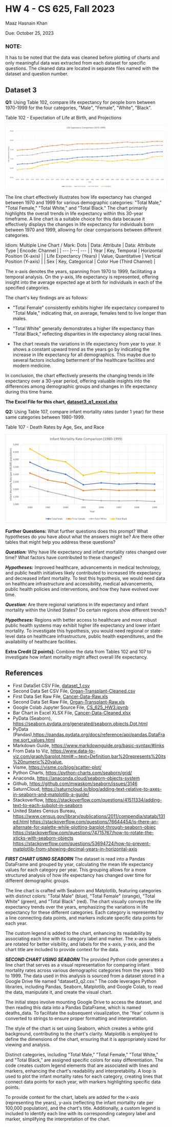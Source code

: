 # HW 4 - CS 625, Fall 2023

Maaz Hasnain Khan 

Due: October 25, 2023

### NOTE:
It has to be noted that the data was cleaned before plotting of charts and only meaningful data was extracted from each dataset for specific questions. The cleaned data are located in separate files named with the dataset and question number.

## Dataset 3

**Q1:** Using Table 102, compare life expectancy for people born between 1970-1999 for the four categories, "Male", "Female", "White", "Black".

Table 102 - Expectation of Life at Birth, and Projections

![Multiple Line Chart Dataset 3 Question 1](dataset3_q1_excel.png)

The line chart effectively illustrates how life expectancy has changed between 1970 and 1999 for various demographic categories: "Total Male," "Total Female," "Total White," and "Total Black." The chart primarily highlights the overall trends in life expectancy within this 30-year timeframe. A line chart is a suitable choice for this data because it effectively displays the changes in life expectancy for individuals born between 1970 and 1999, allowing for clear comparisons between different categories.

Idiom: Multiple Line Chart / Mark: Dots
| Data: Attribute | Data: Attribute Type  | Encode: Channel | 
| --- |---| --- |
| Year | Key, Temporal | Horizontal Position (X-axis) |
| Life Expectancy (Years) | Value, Quantitative | Vertical Position (Y-axis) |
| Sex | Key, Categorical | Color Hue (Third Channel) |

The x-axis denotes the years, spanning from 1970 to 1999, facilitating a temporal analysis. On the y-axis, life expectancy is represented, offering insight into the average expected age at birth for individuals in each of the specified categories.

The chart's key findings are as follows:

- "Total Female" consistently exhibits higher life expectancy compared to "Total Male," indicating that, on average, females tend to live longer than males.

- "Total White" generally demonstrates a higher life expectancy than "Total Black," reflecting disparities in life expectancy along racial lines.

- The chart reveals the variations in life expectancy from year to year. It shows a constant upward trend as the years go by indicating the increase in life expectancy for all demographics. This maybe due to several factors including betterment of the healthcare facilities and modern medicine.

In conclusion, the chart effectively presents the changing trends in life expectancy over a 30-year period, offering valuable insights into the differences among demographic groups and changes in life expectancy during this time frame.

**The Excel File for this chart, [dataset3_q1_excel.xlsx](dataset3_q1_excel.xlsx)**

**Q2:** Using Table 107, compare infant mortality rates (under 1 year) for these same categories between 1980-1999.

Table 107 - Death Rates by Age, Sex, and Race

![Multiple Line Chart Dataset 3 Question 2](dataset3_q2_excel.png)

**Further Questions:** What further questions does this prompt?  What hypotheses do you have about what the answers might be?  Are there other tables that might help you address these questions?

***Question:*** Why have life expectancy and infant mortality rates changed over time? What factors have contributed to these changes?

***Hypotheses:*** Improved healthcare, advancements in medical technology, and public health initiatives likely contributed to increased life expectancy and decreased infant mortality. To test this hypothesis, we would need data on healthcare infrastructure and accessibility, medical advancements, public health policies and interventions, and how they have evolved over time.

***Question:*** Are there regional variations in life expectancy and infant mortality within the United States? Do certain regions show different trends?

***Hypotheses:*** Regions with better access to healthcare and more robust public health systems may exhibit higher life expectancy and lower infant mortality. To investigate  this hypothesis, you would need regional or state-level data on healthcare infrastructure, public health expenditures, and the availability of healthcare facilities.

**Extra Credit [2 points]:** Combine the data from Tables 102 and 107 to investigate how infant mortality might affect overall life expectancy.




## References

* First DataSet CSV File, [dataset_1.csv](dataset_1.csv)
* Second Data Set CSV File, [Organ-Transplant-Cleaned.csv](Organ-Transplant-Cleaned.csv)
* First Data Set Raw File, [Cancer-Data-Raw.xls](Cancer-Data-Raw.xls)
* Second Data Set Raw File, [Organ-Transplant-Raw.xls](Organ-Transplant-Data-Raw.xls)
* Google Colab Jupyter Source File, [CS_625_HW3.ipynb](CS_625_HW3.ipynb)
* Bar Chart in Excel XLSX File, [Cancer-Data-Cleaned.xlsx](Cancer-Data-Cleaned.xlsx)
* PyData (Seaborn), <https://seaborn.pydata.org/generated/seaborn.objects.Dot.html>
* PyData (Pandas),<https://pandas.pydata.org/docs/reference/api/pandas.DataFrame.sort_values.html>
* Markdown Guide, <https://www.markdownguide.org/basic-syntax/#links>
* From Data to Viz, <https://www.data-to-viz.com/graph/barplot.html#:~:text=Definition,bar%20represents%20its%20numeric%20value.>
* Visme, <https://visme.co/blog/scatter-plot/>
* Python Charts, <https://python-charts.com/seaborn/grid/>
* Anaconda, <https://anaconda.cloud/seaborn-objects-system>
* Github, <https://github.com/mwaskom/seaborn/issues/3146>
* SaturnCloud, <https://saturncloud.io/blog/adding-text-relative-to-axes-in-seaborn-and-matplotlib-a-guide/>
* Stackoverflow, <https://stackoverflow.com/questions/41511334/adding-text-to-each-subplot-in-seaborn>
* United States Census Bureau, <https://www.census.gov/library/publications/2011/compendia/statab/131ed.html>
https://stackoverflow.com/questions/76644454/is-there-an-alternate-for-palette-while-plotting-barplot-through-seaborn-objec
https://stackoverflow.com/questions/74715767/how-to-rotate-the-xticks-with-seaborn-objects
https://stackoverflow.com/questions/53694724/how-to-prevent-matplotlib-from-showing-decimal-years-in-horizontal-axis








***FIRST CHART USING SEABORN***
The dataset is read into a Pandas DataFrame and grouped by year, calculating the mean life expectancy values for each category per year. This grouping allows for a more structured analysis of how life expectancy has changed over time for different demographic groups.

The line chart is crafted with Seaborn and Matplotlib, featuring categories with distinct colors: "Total Male" (blue), "Total Female" (orange), "Total White" (green), and "Total Black" (red). The chart visually conveys the life expectancy trends over the years, emphasizing the variations in life expectancy for these different categories. Each category is represented by a line connecting data points, and markers indicate specific data points for each year.

The custom legend is added to the chart, enhancing its readability by associating each line with its category label and marker. The x-axis labels are rotated for better visibility, and labels for the x-axis, y-axis, and the chart title are included to provide context for the data.



***SECOND CHART USING SEABORN***
The provided Python code generates a line chart that serves as a visual representation for comparing infant mortality rates across various demographic categories from the years 1980 to 1999. The data used in this analysis is sourced from a dataset stored in a Google Drive file named "dataset3_q2.csv." The code leverages Python libraries, including Pandas, Seaborn, Matplotlib, and Google Colab, to read the data, manipulate it, and create the visual chart.

The initial steps involve mounting Google Drive to access the dataset, and then reading this data into a Pandas DataFrame, which is named deaths_data. To facilitate the subsequent visualization, the 'Year' column is converted to strings to ensure proper formatting and interpretation.

The style of the chart is set using Seaborn, which creates a white grid background, contributing to the chart's clarity. Matplotlib is employed to define the dimensions of the chart, ensuring that it is appropriately sized for viewing and analysis.

Distinct categories, including "Total Male," "Total Female," "Total White," and "Total Black," are assigned specific colors for easy differentiation. The code creates custom legend elements that are associated with lines and markers, enhancing the chart's readability and interpretability. A loop is used to plot the infant mortality rates for each category, creating lines that connect data points for each year, with markers highlighting specific data points.

To provide context for the chart, labels are added for the x-axis (representing the years), y-axis (reflecting the infant mortality rate per 100,000 population), and the chart's title. Additionally, a custom legend is included to identify each line with its corresponding category label and marker, simplifying the interpretation of the chart.